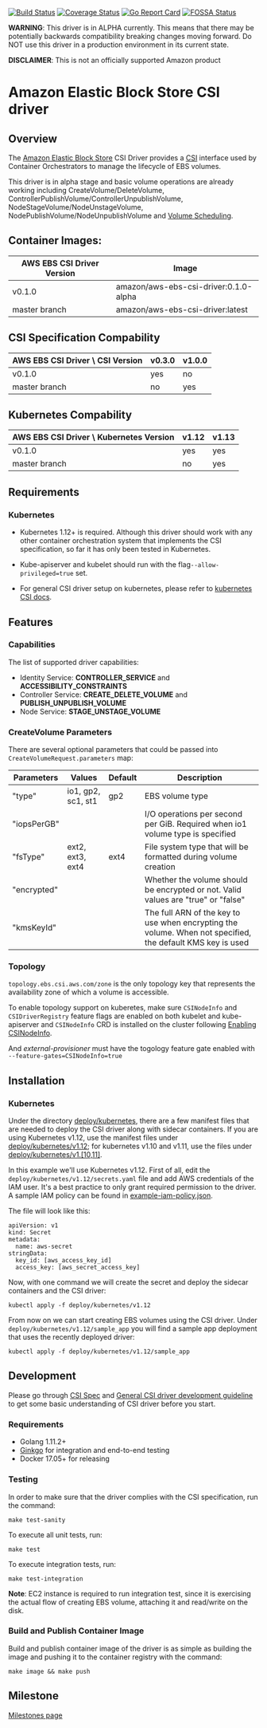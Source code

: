 [![Build Status](https://travis-ci.org/kubernetes-sigs/aws-ebs-csi-driver.svg?branch=master)](https://travis-ci.org/kubernetes-sigs/aws-ebs-csi-driver)
[![Coverage Status](https://coveralls.io/repos/github/kubernetes-sigs/aws-ebs-csi-driver/badge.svg?branch=master)](https://coveralls.io/github/kubernetes-sigs/aws-ebs-csi-driver?branch=master)
[![Go Report Card](https://goreportcard.com/badge/github.com/kubernetes-sigs/aws-ebs-csi-driver)](https://goreportcard.com/report/github.com/kubernetes-sigs/aws-ebs-csi-driver)
[![FOSSA Status](https://app.fossa.io/api/projects/git%2Bgithub.com%2Fd-nishi%2Faws-ebs-csi-driver.svg?type=shield)](https://app.fossa.io/projects/git%2Bgithub.com%2Fd-nishi%2Faws-ebs-csi-driver?ref=badge_shield)

**WARNING**: This driver is in ALPHA currently. This means that there may be potentially backwards compatibility breaking changes moving forward. Do NOT use this driver in a production environment in its current state.

**DISCLAIMER**: This is not an officially supported Amazon product

# Amazon Elastic Block Store CSI driver

## Overview

The [Amazon Elastic Block Store](https://aws.amazon.com/ebs/) CSI Driver provides a [CSI](https://github.com/container-storage-interface/spec/blob/master/spec.md) interface used by Container Orchestrators to manage the lifecycle of EBS volumes.

This driver is in alpha stage and basic volume operations are already working including CreateVolume/DeleteVolume, ControllerPublishVolume/ControllerUnpublishVolume, NodeStageVolume/NodeUnstageVolume,  NodePublishVolume/NodeUnpublishVolume and [Volume Scheduling](https://kubernetes.io/docs/concepts/storage/storage-classes/#volume-binding-mode).

## Container Images:

|AWS EBS CSI Driver Version | Image                               |
|---------------------------|-------------------------------------|
|v0.1.0                     |amazon/aws-ebs-csi-driver:0.1.0-alpha|
|master branch              |amazon/aws-ebs-csi-driver:latest     |


## CSI Specification Compability
| AWS EBS CSI Driver \ CSI Version       | v0.3.0| v1.0.0 | 
|----------------------------------------|-------|--------|
| v0.1.0                                 | yes   | no     |
| master branch                          | no    | yes    |

## Kubernetes Compability
| AWS EBS CSI Driver \ Kubernetes Version| v1.12 | v1.13 | 
|----------------------------------------|-------|-------|
| v0.1.0                                 | yes   | yes   |
| master branch                          | no    | yes   |

## Requirements
### Kubernetes
* Kubernetes 1.12+ is required. Although this driver should work with any other container orchestration system that implements the CSI specification, so far it has only been tested in Kubernetes.

* Kube-apiserver and kubelet should run with the flag`--allow-privileged=true` set.

* For general CSI driver setup on kubernetes, please refer to [kubernetes CSI docs](https://kubernetes-csi.github.io/docs/Home.html).

## Features
### Capabilities
The list of supported driver capabilities:
* Identity Service: **CONTROLLER_SERVICE** and **ACCESSIBILITY_CONSTRAINTS**
* Controller Service: **CREATE_DELETE_VOLUME** and **PUBLISH_UNPUBLISH_VOLUME**
* Node Service: **STAGE_UNSTAGE_VOLUME**

### CreateVolume Parameters
There are several optional parameters that could be passed into `CreateVolumeRequest.parameters` map:

| Parameters        | Values           | Default  | Description         |
|-------------------|------------------|----------|---------------------|
| "type"            |io1, gp2, sc1, st1| gp2      | EBS volume type     |
| "iopsPerGB"       |                  |          | I/O operations per second per GiB. Required when io1 volume type is specified |
| "fsType"          | ext2, ext3, ext4 | ext4     | File system type that will be formatted during volume creation |
| "encrypted"       |                  |          | Whether the volume should be encrypted or not. Valid values are "true" or "false" | 
| "kmsKeyId"        |                  |          | The full ARN of the key to use when encrypting the volume. When not specified, the default KMS key is used |

### Topology
`topology.ebs.csi.aws.com/zone` is the only topology key that represents the availability zone of which a volume is accessible.

To enable topology support on kuberetes, make sure `CSINodeInfo` and `CSIDriverRegistry` feature flags are enabled on both kubelet and kube-apiserver and `CSINodeInfo` CRD is installed on the cluster following [Enabling CSINodeInfo](https://kubernetes-csi.github.io/docs/Setup.html#enabling-csinodeinfo).

And *external-provisioner* must have the togology feature gate enabled with `--feature-gates=CSINodeInfo=true`

## Installation
### Kubernetes
Under the directory [deploy/kubernetes](../deploy/kubernetes), there are a few manifest files that are needed to deploy the CSI driver along with sidecar containers. If you are using Kubernetes v1.12, use the manifest files under [deploy/kubernetes/v1.12](deploy/kubernetes/v1.12); for kubernetes v1.10 and v1.11, use the files under [deploy/kubernetes/v1.[10,11]](deploy/kubernetes/v1.[10,11]).

In this example we'll use Kubernetes v1.12. First of all, edit the `deploy/kubernetes/v1.12/secrets.yaml` file and add AWS credentials of the IAM user. It's a best practice to only grant required permission to the driver. A sample IAM policy can be found in [example-iam-policy.json](example-iam-policy.json).

The file will look like this:

```
apiVersion: v1
kind: Secret
metadata:
  name: aws-secret
stringData:
  key_id: [aws_access_key_id]
  access_key: [aws_secret_access_key]
```

Now, with one command we will create the secret and deploy the sidecar containers and the CSI driver:

```
kubectl apply -f deploy/kubernetes/v1.12
```

From now on we can start creating EBS volumes using the CSI driver. Under `deploy/kubernetes/v1.12/sample_app` you will find a sample app deployment that uses the recently deployed driver:

```
kubectl apply -f deploy/kubernetes/v1.12/sample_app
```

## Development
Please go through [CSI Spec](https://github.com/container-storage-interface/spec/blob/master/spec.md) and [General CSI driver development guideline](https://kubernetes-csi.github.io/docs/Development.html) to get some basic understanding of CSI driver before you start.

### Requirements
* Golang 1.11.2+
* [Ginkgo](https://github.com/onsi/ginkgo) for integration and end-to-end testing
* Docker 17.05+ for releasing

### Testing

In order to make sure that the driver complies with the CSI specification, run the command:

```
make test-sanity
```

To execute all unit tests, run:

```
make test
```

To execute integration tests, run:

```
make test-integration
```

**Note**: EC2 instance is required to run integration test, since it is exercising the actual flow of creating EBS volume, attaching it and read/write on the disk.

### Build and Publish Container Image

Build and publish container image of the driver is as simple as building the image and pushing it to the container registry with the command:

```
make image && make push
```

## Milestone
[Milestones page](https://github.com/kubernetes-sigs/aws-ebs-csi-driver/milestones)
